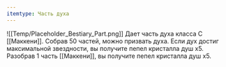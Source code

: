 ```yaml
---
itemtype: Часть духа
---
```

![[Temp/Placeholder_Bestiary_Part.png]]
Дает часть духа класса C [[Маккени]]. Собрав 50 частей, можно призвать духа. Если дух достиг максимальной звездности, вы получите пепел кристалла душ х5. Разобрав 1 часть [[Маккени]], вы получите пепел кристалла душ х5.
